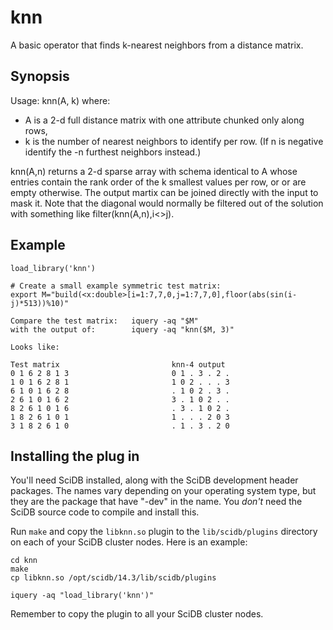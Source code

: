 # knn

A basic operator that finds k-nearest neighbors from a distance matrix.

## Synopsis

Usage: knn(A, k)
where:

* A is a 2-d full distance matrix with one attribute chunked only along rows,
* k is the number of nearest neighbors to identify per row.  (If n is negative identify the -n furthest neighbors instead.)

knn(A,n) returns a 2-d sparse array with schema identical to A whose
entries contain the rank order of the k smallest values per row, or
or are empty otherwise. The output martix can be joined directly with
the input to mask it. Note that the diagonal would normally be filtered
out of the solution with something like filter(knn(A,n),i&lt;&gt;j).

## Example
```
load_library('knn')

# Create a small example symmetric test matrix:
export M="build(<x:double>[i=1:7,7,0,j=1:7,7,0],floor(abs(sin(i-j)*513))%10)" 

Compare the test matrix:   iquery -aq "$M"
with the output of:        iquery -aq "knn($M, 3)"

Looks like:

Test matrix                         knn-4 output
0 1 6 2 8 1 3                       0 1 . 3 . 2 .
1 0 1 6 2 8 1                       1 0 2 . . . 3
6 1 0 1 6 2 8                       . 1 0 2 . 3 .
2 6 1 0 1 6 2                       3 . 1 0 2 . .
8 2 6 1 0 1 6                       . 3 . 1 0 2 .
1 8 2 6 1 0 1                       1 . . . 2 0 3
3 1 8 2 6 1 0                       . 1 . 3 . 2 0
```
   

## Installing the plug in

You'll need SciDB installed, along with the SciDB development header packages.
The names vary depending on your operating system type, but they are the
package that have "-dev" in the name. You *don't* need the SciDB source code to
compile and install this.

Run `make` and copy  the `libknn.so` plugin to the `lib/scidb/plugins`
directory on each of your SciDB cluster nodes. Here is an example:

```
cd knn
make
cp libknn.so /opt/scidb/14.3/lib/scidb/plugins

iquery -aq "load_library('knn')"
```
Remember to copy the plugin to all your SciDB cluster nodes.



